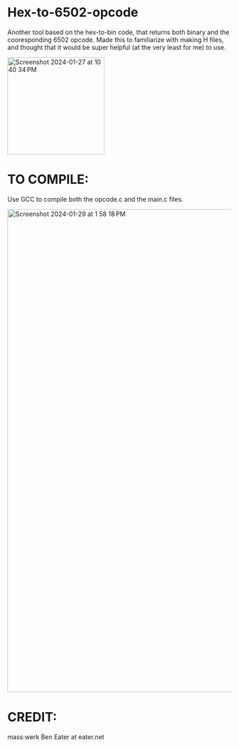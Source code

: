 # Hex-to-6502-opcode
Another tool based on the hex-to-bin code, that returns both binary and the cooresponding 6502 opcode. Made this to familiarize with making H files, and thought that it would be super helpful (at the very least for me) to use.

<img width="218" alt="Screenshot 2024-01-27 at 10 40 34 PM" src="https://github.com/ZachWi/Hex-to-6502-opcode/assets/140131456/c03320d8-d9e4-44fb-bcb7-9ccaafb3f022">



# TO COMPILE:
Use GCC to compile both the opcode.c and the main.c files.

<img width="1084" alt="Screenshot 2024-01-29 at 1 58 18 PM" src="https://github.com/ZachWi/Hex-to-6502-opcode/assets/140131456/30145ff8-be91-4336-8094-17fa2b404549">



# CREDIT:
mass:werk 
Ben Eater at eater.net

